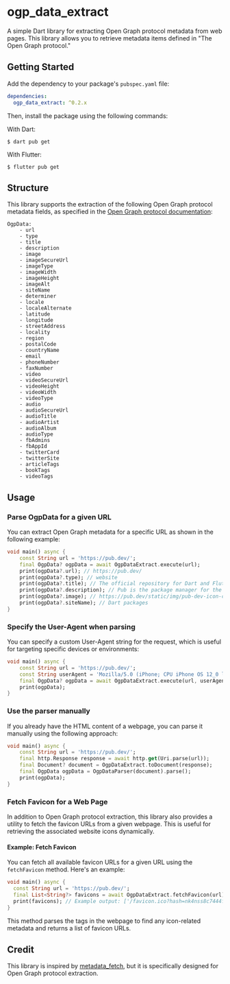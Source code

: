 ogp_data_extract
=============

A simple Dart library for extracting Open Graph protocol metadata from web pages. This library allows you to retrieve metadata items defined in "The Open Graph protocol."  

## Getting Started

Add the dependency to your package's `pubspec.yaml` file:  

```yaml
dependencies:
  ogp_data_extract: ^0.2.x
```

Then, install the package using the following commands:  

With Dart:

```shell
$ dart pub get
```

With Flutter:  

```shell
$ flutter pub get
```

## Structure

This library supports the extraction of the following Open Graph protocol metadata fields, as specified in the [Open Graph protocol documentation](https://ogp.me/):  

```text
OgpData:
    - url
    - type
    - title
    - description
    - image
    - imageSecureUrl
    - imageType
    - imageWidth
    - imageHeight
    - imageAlt    
    - siteName
    - determiner
    - locale
    - localeAlternate    
    - latitude
    - longitude
    - streetAddress
    - locality
    - region
    - postalCode
    - countryName
    - email
    - phoneNumber
    - faxNumber
    - video
    - videoSecureUrl
    - videoHeight
    - videoWidth
    - videoType
    - audio
    - audioSecureUrl
    - audioTitle
    - audioArtist
    - audioAlbum
    - audioType
    - fbAdmins
    - fbAppId
    - twitterCard
    - twitterSite
    - articleTags
    - bookTags
    - videoTags
```

## Usage

### Parse OgpData for a given URL

You can extract Open Graph metadata for a specific URL as shown in the following example:  

```dart
void main() async {
    const String url = 'https://pub.dev/';
    final OgpData? ogpData = await OgpDataExtract.execute(url);
    print(ogpData?.url); // https://pub.dev/
    print(ogpData?.type); // website
    print(ogpData?.title); // The official repository for Dart and Flutter packages.
    print(ogpData?.description); // Pub is the package manager for the Dart programming language, containing reusable libraries & packages for Flutter, AngularDart, and general Dart programs.
    print(ogpData?.image); // https://pub.dev/static/img/pub-dev-icon-cover-image.png?hash=vg86r2r3mbs62hiv4ldop0ife5um2g5g
    print(ogpData?.siteName); // Dart packages
}
```

### Specify the User-Agent when parsing

You can specify a custom User-Agent string for the request, which is useful for targeting specific devices or environments:  

```dart
void main() async {
    const String url = 'https://pub.dev/';
    const String userAgent = 'Mozilla/5.0 (iPhone; CPU iPhone OS 12_0 like Mac OS X) AppleWebKit/605.1.15 (KHTML, like Gecko) Version/12.0 Mobile/15E148 Safari/604.1';
    final OgpData? ogpData = await OgpDataExtract.execute(url, userAgent: userAgent);
    print(ogpData);
}
```

### Use the parser manually

If you already have the HTML content of a webpage, you can parse it manually using the following approach:  

```dart
void main() async {
    const String url = 'https://pub.dev/';
    final http.Response response = await http.get(Uri.parse(url));
    final Document? document = OgpDataExtract.toDocument(response);
    final OgpData ogpData = OgpDataParser(document).parse();
    print(ogpData);
}
```

### Fetch Favicon for a Web Page

In addition to Open Graph protocol extraction, this library also provides a utility to fetch the favicon URLs from a given webpage. This is useful for retrieving the associated website icons dynamically.

#### Example: Fetch Favicon

You can fetch all available favicon URLs for a given URL using the `fetchFavicon` method. Here's an example:

```dart
void main() async {
  const String url = 'https://pub.dev/';
  final List<String?> favicons = await OgpDataExtract.fetchFavicon(url);
  print(favicons); // Example output: ['/favicon.ico?hash=nk4nss8c7444fg0chird9erqef2vkhb8']
}
```

This method parses the <link> tags in the webpage to find any icon-related metadata and returns a list of favicon URLs.  

## Credit

This library is inspired by [metadata_fetch](https://pub.dev/packages/metadata_fetch), but it is specifically designed for Open Graph protocol extraction.  
